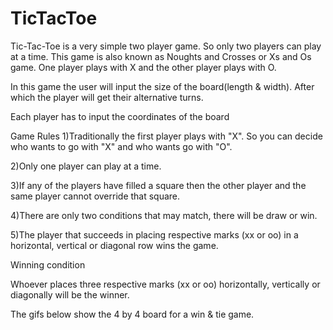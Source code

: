 # TicTacToe
Tic-Tac-Toe is a very simple two player game. So only two players can play at a time. This game is also known as Noughts and Crosses or Xs and Os game. One player plays with X and the other player plays with O.

In this game the user will input the size of the board(length & width). After which the player will get their alternative turns.

Each player has to input the coordinates of the board

Game Rules
1)Traditionally the first player plays with "X". So you can decide who wants to go with "X" and who wants go with "O".

2)Only one player can play at a time.

3)If any of the players have filled a square then the other player and the same player cannot override that square.

4)There are only two conditions that may match, there will be draw or win.

5)The player that succeeds in placing respective marks (xx or oo) in a horizontal, vertical or diagonal row wins the game.

Winning condition

Whoever places three respective marks (xx or oo) horizontally, vertically or diagonally will be the winner.

The gifs below show the 4 by 4 board for a win & tie game.
